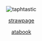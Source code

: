 <div align="center">
<img src="https://cdn.discordapp.com/attachments/1381707454345248798/1396335026483892305/fbdaabfb3d03dca152f4d003b8f95c96.jpg?ex=687db5d4&is=687c6454&hm=434b027a909e1aebe295626b4adf61bfe934e6d65dc1e847615b6d196c2002dc&" alt="taphtastic">
</div>

<p align="center"><a
href="https://taphphillia.straw.page/"

strawpage

<p align="center"><a
href="https://labsenct.atabook.org"

atabook